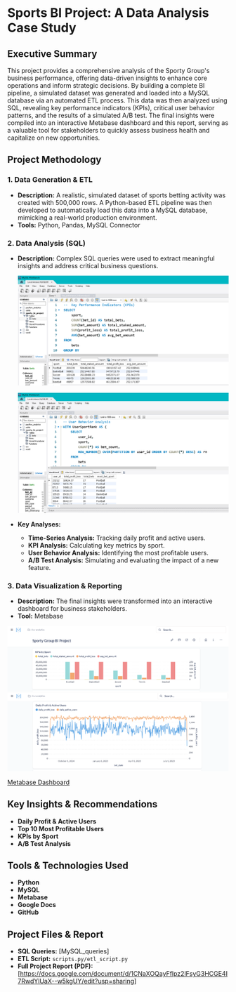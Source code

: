 # Sports BI Project: A Data Analysis Case Study

## Executive Summary
This project provides a comprehensive analysis of the Sporty Group's business performance, offering data-driven insights to enhance core operations and inform strategic decisions. By building a complete BI pipeline, a simulated dataset was generated and loaded into a MySQL database via an automated ETL process. This data was then analyzed using SQL, revealing key performance indicators (KPIs), critical user behavior patterns, and the results of a simulated A/B test. The final insights were compiled into an interactive Metabase dashboard and this report, serving as a valuable tool for stakeholders to quickly assess business health and capitalize on new opportunities.

## Project Methodology

### 1. Data Generation & ETL
- **Description:** A realistic, simulated dataset of sports betting activity was created with 500,000 rows. A Python-based ETL pipeline was then developed to automatically load this data into a MySQL database, mimicking a real-world production environment.
- **Tools:** Python, Pandas, MySQL Connector

### 2. Data Analysis (SQL)
- **Description:** Complex SQL queries were used to extract meaningful insights and address critical business questions.

  ![alt text](screenshots/mysql_kpi.PNG)

  ![alt text](screenshots/mysql_user_behavior.PNG)
  
- **Key Analyses:**
    - **Time-Series Analysis:** Tracking daily profit and active users.
    - **KPI Analysis:** Calculating key metrics by sport.
    - **User Behavior Analysis:** Identifying the most profitable users.
    - **A/B Test Analysis:** Simulating and evaluating the impact of a new feature.

### 3. Data Visualization & Reporting
- **Description:** The final insights were transformed into an interactive dashboard for business stakeholders.
- **Tool:** Metabase

![alt text](screenshots/kpis.PNG)
![alt text](screenshots/timeseries.PNG)

[Metabase Dashboard](http://localhost:3000/public/dashboard/3a89895e-eba0-4f99-b1e8-ec4cf18a5884)

## Key Insights & Recommendations

- **Daily Profit & Active Users**
- **Top 10 Most Profitable Users** 
- **KPIs by Sport**
- **A/B Test Analysis**

## Tools & Technologies Used
* **Python**
* **MySQL**
* **Metabase**
* **Google Docs**
* **GitHub**

## Project Files & Report
- **SQL Queries:** [MySQL_queries]
- **ETL Script:** `scripts.py/etl_script.py`
- **Full Project Report (PDF):** [https://docs.google.com/document/d/1CNaXOQayFflpz2lFsyG3HCGE4I7RwdYlUaX--w5kgUY/edit?usp=sharing]
